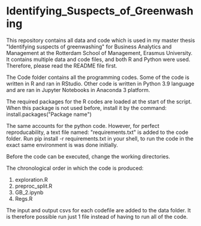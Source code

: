 # Identifying_Suspects_of_Greenwashing
This repository contains all data and code which is used in my master thesis "Identifying suspects of greenwashing" for Business Analytics and Management at the Rotterdam School of Management, Erasmus University. It contains multiple data and code files, and both R and Python were used. Therefore, please read the README file first. 

The Code folder contains all the programming codes.
Some of the code is written in R and ran in RStudio.
Other code is written in Python 3.9 language and are ran in Jupyter Notebooks in Anaconda 3 platform. 

The required packages for the R codes are loaded at the start of the script. 
When this package is not used before, install it by the command: install.packages("Package name")

The same accounts for the python code. However, for perfect reproducability, a text file named: "requirements.txt" is added to the code folder. 
Run pip install -r requirements.txt in your shell, to run the code in the exact same environment is was done initially.

Before the code can be executed, change the working directories.

The chronological order in which the code is produced:
1. exploration.R
2. preproc_split.R
3. GB_2.ipynb
4. Regs.R

The input and output csvs for each codefile are added to the data folder.
It is therefore possible run just 1 file instead of having to run all of the code. 
